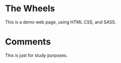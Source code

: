 # The Wheels
This is a demo web page, using HTML CSS, and SASS.

# Comments
This is just for study purposes.
